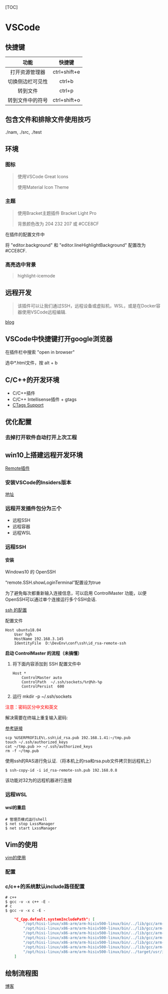 [TOC]

# VSCode

## 快捷键

|       功能       |    快捷键    |
| :--------------: | :----------: |
|  打开资源管理器  | ctrl+shift+e |
| 切换侧边栏可见性 |    ctrl+b    |
|     转到文件     |    ctrl+p    |
| 转到文件中的符号 | ctrl+shift+o |



## 包含文件和排除文件使用技巧

./nam, ./src, ./test

## 环境

### 图标

> 使用VSCode Great Icons
>
> 使用Material Icon Theme

### 主题

> 使用Bracket主题插件 Bracket Light Pro
>
> 背景颜色改为 204 232 207 或 #CCE8CF

在插件的配置文件中

将 "editor.background" 和 "editor.lineHighlightBackground" 配置改为 #CCE8CF.

### 高亮选中背景

> highlight-icemode

## 远程开发

> 该插件可以让我们通过SSH，远程设备或虚拟机，WSL，或是在Docker容器使用VSCode远程编辑.

[blog](https://code.visualstudio.com/blogs/2019/05/02/remote-development)

## VSCode中快捷键打开google浏览器

在插件栏中搜索 "open in browser"

选中*.html文件，按 alt + b

## C/C++的开发环境

- C/C++插件
- C/C++ Intellisense插件 + gtags
- [CTags Support](https://github.com/jaydenlin/ctags-support)

## 优化配置

### 去掉打开软件自动打开上次工程

## win10上搭建远程开发环境

[Remote插件](https://marketplace.visualstudio.com/items?itemName=ms-vscode-remote.vscode-remote-extensionpack)

### 安装VSCode的Insiders版本

[地址](https://code.visualstudio.com/docs/?dv=win&build=insiders)

### 远程开发插件包分为三个

- 远程SSH
- 远程容器
- 远程WSL

### 远程SSH

#### 安装

Windows10 的 OpenSSH

“remote.SSH.showLoginTerminal”配置设为true

为了避免每次都重新输入连接信息，可以启用 ControlMaster 功能，以便 OpenSSH可以通过单个连接运行多个SSH会话.

[ssh 的配置](https://linux.die.net/man/5/ssh_config)

配置文件

```shell
Host ubuntu18.04
    User hgh
    HostName 192.168.3.145
    IdentityFile  D:\DevEnv\conf\ssh\id_rsa-remote-ssh
```

**启动 ControlMaster 的流程（未搞懂）**

1. 将下面内容添加到 SSH 配置文件中

   ```shell
   Host *
       ControlMaster auto
       ControlPath  ~/.ssh/sockets/%r@%h-%p
       ControlPersist  600
   ```

2. 运行 mkdir -p ~/.ssh/sockets

<font color="red">注意：密码区分中文和英文</font>

解决需要在终端上重复输入密码:

[参考链接](https://blog.csdn.net/qq_41554005/article/details/103103443)

```shell
scp %USERPROFILE%\.ssh\id_rsa.pub 192.168.1.41:~/tmp.pub
touch ~/.ssh/authorized_keys
cat ~/tmp.pub >> ~/.ssh/authorized_keys
rm -f ~/tmp.pub
```

使用ssh的RAS进行免认证.（将本机上的rsa和rsa.pub文件拷贝到远程机上）

```shell
$ ssh-copy-id -i id_rsa-remote-ssh.pub 192.168.0.8
```

该功能对32为的远程机器进行连接

### 远程WSL

#### wsl的重启

```shell
# 管理员模式运行shell
$ net stop LxssManager
$ net start LxssManager
```

## Vim的使用

[vim的使用](https://github.com/VSCodeVim/Vim/blob/master/ROADMAP.md)

### 配置

> 

### c/c++的系统默认include路径配置

```shell
# c++
$ gcc -v -x c++ -E -
# c
$ gcc -v -x c -E -
```

```json
	"C_Cpp.default.systemIncludePath": [
		"/opt/hisi-linux/x86-arm/arm-hisiv500-linux/bin/../lib/gcc/arm-hisiv500-linux-uclibcgnueabi/4.9.4/../../../../arm-hisiv500-linux-uclibcgnueabi/include/c++/4.9.4",
		"/opt/hisi-linux/x86-arm/arm-hisiv500-linux/bin/../lib/gcc/arm-hisiv500-linux-uclibcgnueabi/4.9.4/../../../../arm-hisiv500-linux-uclibcgnueabi/include/c++/4.9.4/arm-hisiv500-linux-uclibcgnueabi",
		"/opt/hisi-linux/x86-arm/arm-hisiv500-linux/bin/../lib/gcc/arm-hisiv500-linux-uclibcgnueabi/4.9.4/../../../../arm-hisiv500-linux-uclibcgnueabi/include/c++/4.9.4/backward",
		"/opt/hisi-linux/x86-arm/arm-hisiv500-linux/bin/../lib/gcc/arm-hisiv500-linux-uclibcgnueabi/4.9.4/include",
		"/opt/hisi-linux/x86-arm/arm-hisiv500-linux/bin/../lib/gcc/arm-hisiv500-linux-uclibcgnueabi/4.9.4/include-fixed",
		"/opt/hisi-linux/x86-arm/arm-hisiv500-linux/bin/../lib/gcc/arm-hisiv500-linux-uclibcgnueabi/4.9.4/../../../../arm-hisiv500-linux-uclibcgnueabi/include",
		"/opt/hisi-linux/x86-arm/arm-hisiv500-linux/bin/../target/usr/include"
	]
```

## 绘制流程图

[博客](https://baijiahao.baidu.com/s?id=1667351591614061966&wfr=spider&for=pc)